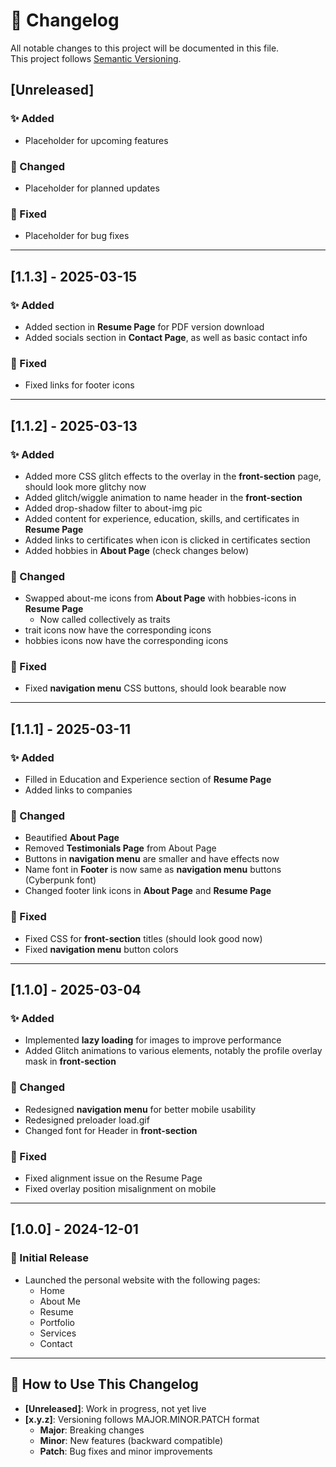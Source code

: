 # 📌 Changelog  

All notable changes to this project will be documented in this file.  
This project follows [Semantic Versioning](https://semver.org/).  

## [Unreleased]  
### ✨ Added  
- Placeholder for upcoming features  

### 🔧 Changed  
- Placeholder for planned updates  

### 🐞 Fixed  
- Placeholder for bug fixes  

---

## [1.1.3] - 2025-03-15  
### ✨ Added  
- Added section in **Resume Page** for PDF version download 
- Added socials section in **Contact Page**, as well as basic contact info

### 🐞 Fixed  
- Fixed links for footer icons

---

## [1.1.2] - 2025-03-13
### ✨ Added  
- Added more CSS glitch effects to the overlay in the **front-section** page, should look more glitchy now
- Added glitch/wiggle animation to name header in the **front-section**
- Added drop-shadow filter to about-img pic
- Added content for experience, education, skills, and certificates in **Resume Page**
- Added links to certificates when icon is clicked in certificates section
- Added hobbies in **About Page** (check changes below)

### 🔧 Changed  
- Swapped about-me icons from **About Page** with hobbies-icons in **Resume Page**
  - Now called collectively as traits
- trait icons now have the corresponding icons
- hobbies icons now have the corresponding icons

### 🐞 Fixed  
- Fixed **navigation menu** CSS buttons, should look bearable now

---

## [1.1.1] - 2025-03-11  
### ✨ Added  
- Filled in Education and Experience section of **Resume Page**
- Added links to companies

### 🔧 Changed  
- Beautified **About Page**
- Removed **Testimonials Page** from About Page
- Buttons in **navigation menu** are smaller and have effects now
- Name font in **Footer** is now same as **navigation menu** buttons (Cyberpunk font)
- Changed footer link icons in **About Page** and **Resume Page**


### 🐞 Fixed  
- Fixed CSS for **front-section** titles (should look good now)
- Fixed **navigation menu** button colors

---

## [1.1.0] - 2025-03-04  
### ✨ Added  
- Implemented **lazy loading** for images to improve performance 
- Added Glitch animations to various elements, notably the profile overlay mask in **front-section**

### 🔧 Changed  
- Redesigned **navigation menu** for better mobile usability 
- Redesigned preloader load.gif
- Changed font for Header in **front-section**

### 🐞 Fixed  
- Fixed alignment issue on the Resume Page
- Fixed overlay position misalignment on mobile  

---

## [1.0.0] - 2024-12-01  
### 🚀 Initial Release  
- Launched the personal website with the following pages:  
  - Home  
  - About Me  
  - Resume  
  - Portfolio  
  - Services  
  - Contact  

---

## 📝 How to Use This Changelog  
- **[Unreleased]**: Work in progress, not yet live  
- **[x.y.z]**: Versioning follows MAJOR.MINOR.PATCH format  
  - **Major**: Breaking changes  
  - **Minor**: New features (backward compatible)  
  - **Patch**: Bug fixes and minor improvements  
